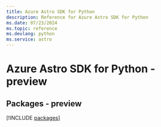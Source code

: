 ```yaml
---
title: Azure Astro SDK for Python
description: Reference for Azure Astro SDK for Python
ms.date: 07/23/2024
ms.topic: reference
ms.devlang: python
ms.service: astro
---
```

# Azure Astro SDK for Python - preview
## Packages - preview
[!INCLUDE [packages](astro-index.md)]
